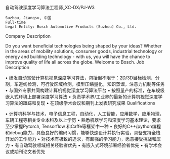 自动驾驶深度学习算法工程师_XC-DX/PJ-W3

    Suzhou, Jiangsu, 中国
    Full-time
    Legal Entity: Bosch Automotive Products (Suzhou) Co., Ltd.

Company Description

Do you want beneficial technologies being shaped by your ideas? Whether in the areas of mobility solutions, consumer goods, industrial technology or energy and building technology - with us, you will have the chance to improve quality of life all across the globe. Welcome to Bosch.
Job Description

•    研发自动驾驶计算机视觉深度学习算法，包括但不限于：2D/3D目标检测、分割，车道线检测，可行驶区域检测，模型压缩量化，知识蒸馏，注意力机制等任务
•    与国外专家共同构建计算机视觉深度学习算法平台
•    按照量产的标准，在车规级嵌入式环境上部署深度学习算法
•    负责学术界/工业界的最新的计算机视觉深度学习算法的跟踪和复现
•    在顶级学术会议和期刊上发表研究成果
Qualifications

•    计算机科学与技术，电子信息工程，自动化，人工智能，应用数学，应用物理，车辆工程等相关专业本科及以上学历
•    熟悉机器学习和深度学习基本理论，要求至少掌握Pytorch, Tensorflow 和Caffe等框架中一种
•    良好的C++/python编程和debug能力，具备良好的编码习惯，能够快速设计并执行实验，具备支持全栈开发的工作能力
•    对技术有极致的追求，有超强的学习能力，愿意接受挑战和压力
•    有自动驾驶领域相关经验者优先
•    有嵌入式环境部署经验者优先
•    有学术会议或期刊论文者优先
